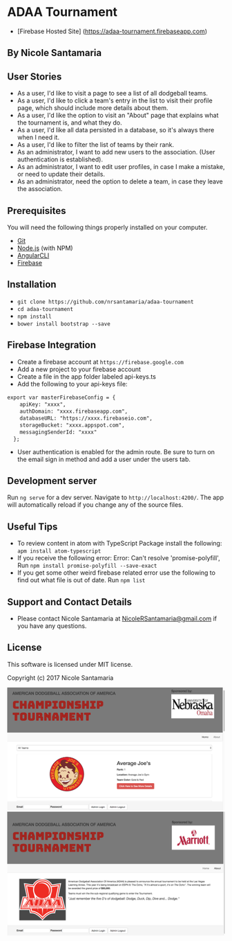 # ADAA Tournament
* [Firebase Hosted Site] (https://adaa-tournament.firebaseapp.com)

## By Nicole Santamaria

## User Stories

* As a user, I'd like to visit a page to see a list of all dodgeball teams.
* As a user, I'd like to click a team's entry in the list to visit their profile page, which should include more details about them.
* As a user, I'd like the option to visit an "About" page that explains what the tournament is, and what they do.
* As a user, I'd like all data persisted in a database, so it's always there when I need it.
* As a user, I'd like to filter the list of teams by their rank.
* As an administrator, I want to add new users to the association. (User authentication is established).
* As an administrator, I want to edit user profiles, in case I make a mistake, or need to update their details.
* As an administrator, need the option to delete a team, in case they leave the association.

## Prerequisites

You will need the following things properly installed on your computer.

* [Git](https://git-scm.com/)
* [Node.js](https://nodejs.org/) (with NPM)
* [AngularCLI](https://cli.angular.io/)
* [Firebase](https://firebase.google.com/)

## Installation

* `git clone https://github.com/nrsantamaria/adaa-tournament`
* `cd adaa-tournament`
* `npm install`
* `bower install bootstrap --save`

## Firebase Integration

* Create a firebase account at `https://firebase.google.com`
* Add a new project to your firebase account
* Create a file in the app folder labeled api-keys.ts
* Add the following to your api-keys file:

```
export var masterFirebaseConfig = {
    apiKey: "xxxx",
    authDomain: "xxxx.firebaseapp.com",
    databaseURL: "https://xxxx.firebaseio.com",
    storageBucket: "xxxx.appspot.com",
    messagingSenderId: "xxxx"
  };
```

* User authentication is enabled for the admin route. Be sure to turn on the email sign in method and add a user under the users tab.

## Development server

Run `ng serve` for a dev server. Navigate to `http://localhost:4200/`. The app will automatically reload if you change any of the source files.

## Useful Tips

* To review content in atom with TypeScript Package install the following: `apm install atom-typescript`
* If you receive the following error: Error: Can't resolve 'promise-polyfill', Run `npm install promise-polyfill --save-exact`
* If you get some other weird firebase related error use the following to find out what file is out of date. Run `npm list`

## Support and Contact Details
* Please contact Nicole Santamaria at NicoleRSantamaria@gmail.com if you have any questions.

## License
This software is licensed under MIT license.

Copyright (c) 2017 Nicole Santamaria

![Home Page](src/assets/img/home.png)
![About Page](src/assets/img/about.png)
